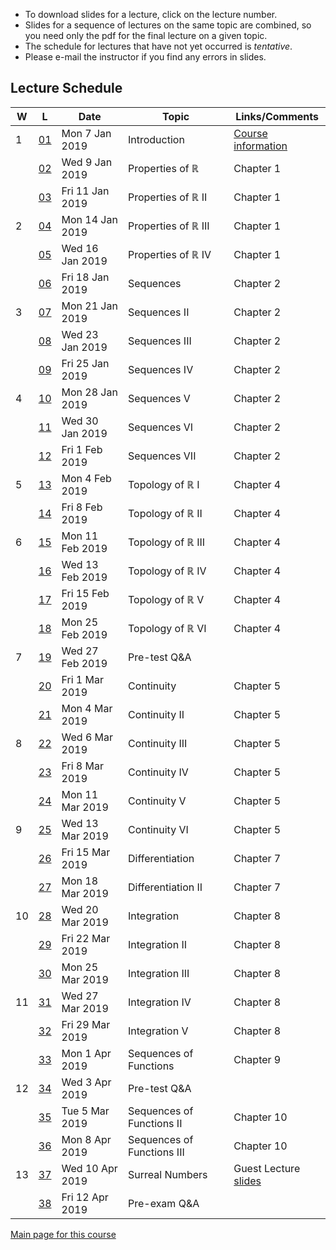 * To download slides for a lecture, click on the lecture number.
* Slides for a sequence of lectures on the same topic are combined, so you need only the pdf for the final lecture on a given topic.
* The schedule for lectures that have not yet occurred is _tentative_.
* Please e-mail the instructor if you find any errors in slides.

## Lecture Schedule

| W | L | Date | Topic | Links/Comments |
|---|---|------|-------|----------------|
| 1 | [01](3al01_2019.pdf) | Mon 7 Jan 2019 | Introduction |  [Course information](../handouts/3ainfo_2019.pdf) |
|  | [02](3al02_2019.pdf) | Wed 9 Jan 2019 | Properties of &#8477; |  Chapter 1 |
|  | [03](3al03_2019.pdf) | Fri 11 Jan 2019 | Properties of &#8477; II |  Chapter 1 |
| 2 | [04](3al04_2019.pdf) | Mon 14 Jan 2019 | Properties of &#8477; III |  Chapter 1 |
|  | [05](3al05_2019.pdf) | Wed 16 Jan 2019 | Properties of &#8477; IV |  Chapter 1 |
|  | [06](3al06_2019.pdf) | Fri 18 Jan 2019 | Sequences |  Chapter 2 |
| 3 | [07](3al07_2019.pdf) | Mon 21 Jan 2019 | Sequences II |  Chapter 2 |
|  | [08](3al08_2019.pdf) | Wed 23 Jan 2019 | Sequences III |  Chapter 2 |
|  | [09](3al09_2019.pdf) | Fri 25 Jan 2019 | Sequences IV |  Chapter 2 |
| 4 | [10](3al10_2019.pdf) | Mon 28 Jan 2019 | Sequences V |  Chapter 2 |
|  | [11](3al11_2019.pdf) | Wed 30 Jan 2019 | Sequences VI |  Chapter 2 |
|  | [12](3al12_2019.pdf) | Fri 1 Feb 2019 | Sequences VII |  Chapter 2 |
| 5 | [13](3al13_2019.pdf) | Mon 4 Feb 2019 | Topology of &#8477; I | Chapter 4 |
|  | [14](3al14_2019.pdf) | Fri 8 Feb 2019 | Topology of &#8477; II | Chapter 4 |
| 6 | [15](3al15_2019.pdf) | Mon 11 Feb 2019 | Topology of &#8477; III | Chapter 4 |
|  | [16](3al16_2019.pdf) | Wed 13 Feb 2019 | Topology of &#8477; IV | Chapter 4 |
|  | [17](3al17_2019.pdf) | Fri 15 Feb 2019 | Topology of &#8477; V | Chapter 4 |
|  | [18](3al18_2019.pdf) | Mon 25 Feb 2019 | Topology of &#8477; VI | Chapter 4 |
| 7 | [19](3al19_2019.pdf) | Wed 27 Feb 2019 | Pre-test Q&A |  |
|  | [20](3al20_2019.pdf) | Fri 1 Mar 2019 | Continuity | Chapter 5 |
|  | [21](3al21_2019.pdf) | Mon 4 Mar 2019 | Continuity II | Chapter 5 |
| 8 | [22](3al22_2019.pdf) | Wed 6 Mar 2019 | Continuity III | Chapter 5 |
|  | [23](3al23_2019.pdf) | Fri 8 Mar 2019 | Continuity IV | Chapter 5 |
|  | [24](3al24_2019.pdf) | Mon 11 Mar 2019 | Continuity V | Chapter 5 |
| 9 | [25](3al25_2019.pdf) | Wed 13 Mar 2019 | Continuity VI | Chapter 5 |
|  | [26](3al26_2019.pdf) | Fri 15 Mar 2019 | Differentiation | Chapter 7 |
|  | [27](3al27_2019.pdf) | Mon 18 Mar 2019 | Differentiation II | Chapter 7 |
| 10 | [28](3al28_2019.pdf) | Wed 20 Mar 2019 | Integration | Chapter 8 |
|  | [29](3al29_2019.pdf) | Fri 22 Mar 2019 | Integration II | Chapter 8 |
|  | [30](3al30_2019.pdf) | Mon 25 Mar 2019 | Integration III | Chapter 8 |
| 11 | [31](3al31_2019.pdf) | Wed 27 Mar 2019 | Integration IV | Chapter 8 |
|  | [32](3al32_2019.pdf) | Fri 29 Mar 2019 | Integration V | Chapter 8 |
|  | [33](3al33_2019.pdf) | Mon 1 Apr 2019 | Sequences of Functions | Chapter 9 |
| 12 | [34](3al34_2019.pdf) | Wed 3 Apr 2019 | Pre-test Q&A |  |
|  | [35](3al35_2019.pdf) | Tue 5 Mar 2019 | Sequences of Functions II | Chapter 10 |
|  | [36](3al36_2019.pdf) | Mon 8 Apr 2019 | Sequences of Functions III | Chapter 10 |
| 13 | [37](3al37_2019.pdf) | Wed 10 Apr 2019 | Surreal Numbers | Guest Lecture<br>[slides](./surreal2019.pdf) |
|  | [38](3al38_2019.pdf) | Fri 12 Apr 2019 | Pre-exam Q&A |  |

[Main page for this course](https://davidearn.github.io/math3a/)
